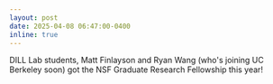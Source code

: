 ```yaml
---
layout: post
date: 2025-04-08 06:47:00-0400
inline: true
---
```


DILL Lab students, Matt Finlayson and Ryan Wang (who's joining UC Berkeley soon) got the NSF Graduate Research Fellowship this year!
